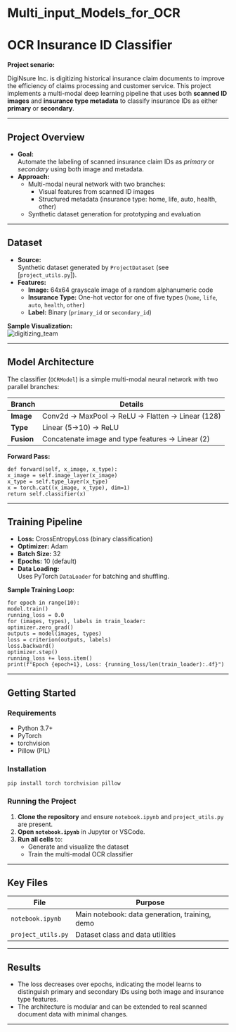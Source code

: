 # Multi_input_Models_for_OCR

# OCR Insurance ID Classifier

**Project senario:**

DigiNsure Inc. is digitizing historical insurance claim documents to improve the efficiency of claims processing and customer service. This project implements a multi-modal deep learning pipeline that uses both **scanned ID images** and **insurance type metadata** to classify insurance IDs as either **primary** or **secondary**.

---

## Project Overview

- **Goal:**  
  Automate the labeling of scanned insurance claim IDs as *primary* or *secondary* using both image and metadata.
- **Approach:**  
  - Multi-modal neural network with two branches:
    - Visual features from scanned ID images
    - Structured metadata (insurance type: home, life, auto, health, other)
  - Synthetic dataset generation for prototyping and evaluation

---

## Dataset

- **Source:**  
  Synthetic dataset generated by `ProjectDataset` (see [`project_utils.py`]).
- **Features:**
  - **Image:** 64x64 grayscale image of a random alphanumeric code
  - **Insurance Type:** One-hot vector for one of five types (`home`, `life`, `auto`, `health`, `other`)
  - **Label:** Binary (`primary_id` or `secondary_id`)

**Sample Visualization:**  
![digitizing_team](digitizing_team.png)

---

## Model Architecture

The classifier (`OCRModel`) is a simple multi-modal neural network with two parallel branches:

| Branch         | Details                                           |
| -------------- | ------------------------------------------------- |
| **Image**      | Conv2d → MaxPool → ReLU → Flatten → Linear (128)  |
| **Type**       | Linear (5→10) → ReLU                              |
| **Fusion**     | Concatenate image and type features → Linear (2)   |

**Forward Pass:**
```
def forward(self, x_image, x_type):
x_image = self.image_layer(x_image)
x_type = self.type_layer(x_type)
x = torch.cat((x_image, x_type), dim=1)
return self.classifier(x)
```


---

## Training Pipeline

- **Loss:** CrossEntropyLoss (binary classification)
- **Optimizer:** Adam
- **Batch Size:** 32
- **Epochs:** 10 (default)
- **Data Loading:**  
  Uses PyTorch `DataLoader` for batching and shuffling.

**Sample Training Loop:**
```
for epoch in range(10):
model.train()
running_loss = 0.0
for (images, types), labels in train_loader:
optimizer.zero_grad()
outputs = model(images, types)
loss = criterion(outputs, labels)
loss.backward()
optimizer.step()
running_loss += loss.item()
print(f"Epoch {epoch+1}, Loss: {running_loss/len(train_loader):.4f}")

```

---

## Getting Started

### Requirements

- Python 3.7+
- PyTorch
- torchvision
- Pillow (PIL)

### Installation
```
pip install torch torchvision pillow
```

### Running the Project

1. **Clone the repository** and ensure `notebook.ipynb` and `project_utils.py` are present.
2. **Open `notebook.ipynb`** in Jupyter or VSCode.
3. **Run all cells** to:
    - Generate and visualize the dataset
    - Train the multi-modal OCR classifier

---

## Key Files

| File              | Purpose                                        |
| ----------------- | ---------------------------------------------- |
| `notebook.ipynb`  | Main notebook: data generation, training, demo |
| `project_utils.py`| Dataset class and data utilities               |

---

## Results

- The loss decreases over epochs, indicating the model learns to distinguish primary and secondary IDs using both image and insurance type features.
- The architecture is modular and can be extended to real scanned document data with minimal changes.

---

